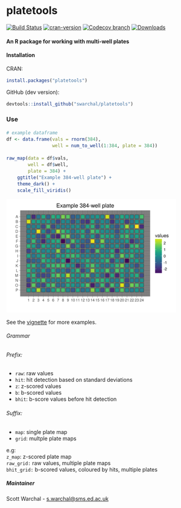 # platetools
[![Build Status](https://travis-ci.org/Swarchal/platetools.svg?branch=master)](https://travis-ci.org/Swarchal/platetools)
[![cran-version](http://www.r-pkg.org/badges/version/platetools)](http://cran.rstudio.com/web/packages/platetools)
[![Codecov branch](https://img.shields.io/codecov/c/github/Swarchal/platetools/master.svg)](https://codecov.io/gh/Swarchal/platetools)
[![Downloads](http://cranlogs.r-pkg.org/badges/platetools)](http://www.r-pkg.org/pkg/platetools)

#### An R package for working with multi-well plates

#### Installation

CRAN:
```r
install.packages("platetools")
```
GitHub (dev version):
```r
devtools::install_github("swarchal/platetools")
```

### Use

```r
# example dataframe
df <- data.frame(vals = rnorm(384),
                 well = num_to_well(1:384, plate = 384))

raw_map(data = df$vals,
        well = df$well,
        plate = 384) +
    ggtitle("Example 384-well plate") +
    theme_dark() +
    scale_fill_viridis()

```

<img src="/graphics/example_platemap.png" height="300">


See the [vignette](https://gist.github.com/Swarchal/b938933ae9ded94b3c14d6485b27cf69) for more examples.

###### Grammar

###### Prefix:
- `raw`: raw values
- `hit`: hit detection based on standard deviations
- `z`: z-scored values
- `b`: b-scored values
- `bhit`: b-score values before hit detection

###### Suffix:

- `map`: single plate map
- `grid`: multple plate maps

e.g:  
`z_map`: z-scored plate map  
`raw_grid:` raw values, multiple plate maps  
`bhit_grid:` b-scored values, coloured by hits, multiple plates


##### Maintainer
Scott Warchal - <s.warchal@sms.ed.ac.uk>
